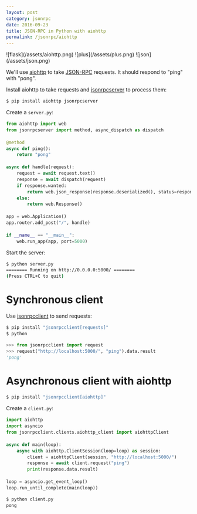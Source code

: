 ```yaml
---
layout: post
category: jsonrpc
date: 2016-09-23
title: JSON-RPC in Python with aiohttp
permalink: /jsonrpc/aiohttp
---
```

<div class="wide-logos" markdown="1">
![flask](/assets/aiohttp.png)
![plus](/assets/plus.png)
![json](/assets/json.png)
</div>

We'll use [aiohttp](http://aiohttp.readthedocs.io/) to take
[JSON-RPC](http://www.jsonrpc.org/) requests. It should respond to "ping" with
"pong".

Install aiohttp to take requests and
[jsonrpcserver](http://jsonrpcserver.readthedocs.io/) to process them:

```sh
$ pip install aiohttp jsonrpcserver
```
Create a `server.py`:

```python
from aiohttp import web
from jsonrpcserver import method, async_dispatch as dispatch

@method
async def ping():
    return "pong"

async def handle(request):
    request = await request.text()
    response = await dispatch(request)
    if response.wanted:
        return web.json_response(response.deserialized(), status=response.http_status)
    else:
        return web.Response()

app = web.Application()
app.router.add_post("/", handle)

if __name__ == "__main__":
    web.run_app(app, port=5000)
```
Start the server:

```sh
$ python server.py
======== Running on http://0.0.0.0:5000/ ========
(Press CTRL+C to quit)
```

Synchronous client
==================
Use [jsonrpcclient](http://jsonrpcclient.readthedocs.io/) to send requests:

```sh
$ pip install "jsonrpcclient[requests]"
$ python
```
```python
>>> from jsonrpcclient import request
>>> request("http://localhost:5000/", "ping").data.result
'pong'
```

Asynchronous client with aiohttp
================================
```sh
$ pip install "jsonrpcclient[aiohttp]"
```
Create a `client.py`:

```python
import aiohttp
import asyncio
from jsonrpcclient.clients.aiohttp_client import aiohttpClient

async def main(loop):
    async with aiohttp.ClientSession(loop=loop) as session:
        client = aiohttpClient(session, "http://localhost:5000/")
        response = await client.request("ping")
        print(response.data.result)

loop = asyncio.get_event_loop()
loop.run_until_complete(main(loop))
```
```sh
$ python client.py
pong
```
